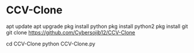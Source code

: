 # CCV-Clone


apt update 
apt upgrade 
pkg install python 
pkg install python2 
pkg install git 
git clone https://github.com/Cybersojib12/CCV-Clone

cd CCV-Clone
python CCV-Clone.py
